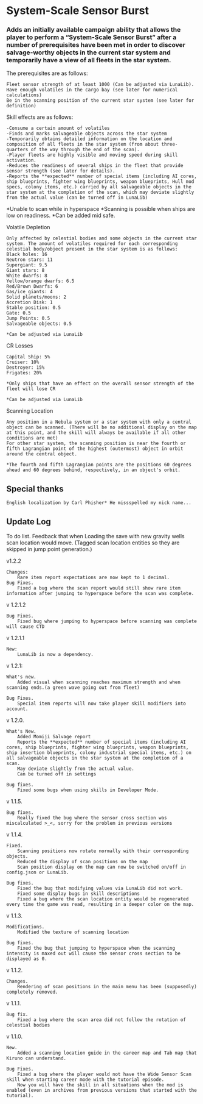 # System-Scale Sensor Burst

### Adds an initially available campaign ability that allows the player to perform a “System-Scale Sensor Burst” after a number of prerequisites have been met in order to discover salvage-worthy objects in the current star system and temporarily have a view of all fleets in the star system.

The prerequisites are as follows:

	Fleet sensor strength of at least 1000 (Can be adjusted via LunaLib).
	Have enough volatiles in the cargo bay (see later for numerical calculations)
	Be in the scanning position of the current star system (see later for definition)

Skill effects are as follows:

	-Consume a certain amount of volatiles
	-Finds and marks salvageable objects across the star system
	-Temporarily obtains detailed information on the location and composition of all fleets in the star system (from about three-quarters of the way through the end of the scan).
	-Player fleets are highly visible and moving speed during skill activation.
	-Reduces the readiness of several ships in the fleet that provide sensor strength (see later for details).
	-Reports the **expected** number of special items (including AI cores, ship blueprints, fighter wing blueprints, weapon blueprints, Hull mod specs, colony items, etc.) carried by all salvageable objects in the star system at the completion of the scan, which may deviate slightly from the actual value (can be turned off in LunaLib)

*Unable to scan while in hyperspace
*Scanning is  possible when ships are low on readiness.
*Can be added mid safe.

Volatile Depletion

	Only affected by celestial bodies and some objects in the current star system. The amount of volatiles required for each corresponding celestial body/object present in the star system is as follows:
	Black holes: 16
	Neutron stars: 11
	Supergiant: 9.5
	Giant stars: 8
	White dwarfs: 8
	Yellow/orange dwarfs: 6.5
	Red/Brown Dwarfs: 6
	Gas/ice giants: 4
	Solid planets/moons: 2
	Accretion Disk: 1
	Stable position: 0.5
	Gate: 0.5
	Jump Points: 0.5
	Salvageable objects: 0.5
	
	*Can be adjusted via LunaLib

CR Losses

	Capital Ship: 5%
	Cruiser: 10%
	Destroyer: 15%
	Frigates: 20%
	
	*Only ships that have an effect on the overall sensor strength of the fleet will lose CR
	
	*Can be adjusted via LunaLib

Scanning Location

	Any position in a Nebula system or a star system with only a central object can be scanned. (There will be no additional display on the map at this point, and the skill will always be available if all other conditions are met)
	For other star system, the scanning position is near the fourth or fifth Lagrangian point of the highest (outermost) object in orbit around the central object.
	
	*The fourth and fifth Lagrangian points are the positions 60 degrees ahead and 60 degrees behind, respectively, in an object's orbit.


## Special thanks
	English localization by Carl Phisher* He missspelled my nick name...

## Update Log

To do list.
	Feedback that when Loading the save with new gravity wells scan location would move. (Tagged scan location entities so they are skipped in jump point generation.)

v1.2.2

	Changes:
		Rare item report expectations are now kept to 1 decimal.
	Bug Fixes.
		Fixed a bug where the scan report would still show rare item information after jumping to hyperspace before the scan was complete.

v 1.2.1.2

	Bug Fixes.
		Fixed bug where jumping to hyperspace before scanning was complete will cause CTD

v 1.2.1.1

	New:
		LunaLib is now a dependency.

v 1.2.1:

	What's new.
		Added visual when scanning reaches maximum strength and when scanning ends.(a green wave going out from fleet)

	Bug Fixes.
		Special item reports will now take player skill modifiers into account.

v 1.2.0.

	What's New.
		Added Momiji Salvage report
		Reports the **expected** number of special items (including AI cores, ship blueprints, fighter wing blueprints, weapon blueprints, ship insertion blueprints, colony industrial special items, etc.) on all salvageable objects in the star system at the completion of a scan.
		May deviate slightly from the actual value.
		Can be turned off in settings

	Bug fixes.
		Fixed some bugs when using skills in Developer Mode.


v 1.1.5.

    Bug fixes.
        Really fixed the bug where the sensor cross section was miscalculated >_<, sorry for the problem in previous versions

v 1.1.4.

    Fixed.
        Scanning positions now rotate normally with their corresponding objects.
        Reduced the display of scan positions on the map
        Scan position display on the map can now be switched on/off in config.json or LunaLib.

    Bug fixes.
        Fixed the bug that modifying values via LunaLib did not work.
        Fixed some display bugs in skill descriptions
        Fixed a bug where the scan location entity would be regenerated every time the game was read, resulting in a deeper color on the map.

v 1.1.3.

    Modifications.
        Modified the texture of scanning location

    Bug fixes.
        Fixed the bug that jumping to hyperspace when the scanning intensity is maxed out will cause the sensor cross section to be displayed as 0.

v 1.1.2.

    Changes.
        Rendering of scan positions in the main menu has been (supposedly) completely removed.

v 1.1.1.

    Bug fix.
        Fixed a bug where the scan area did not follow the rotation of celestial bodies

v 1.1.0.

    New.
        Added a scanning location guide in the career map and Tab map that Kiruno can understand.

    Bug Fixes.
        Fixed a bug where the player would not have the Wide Sensor Scan skill when starting career mode with the tutorial episode.
        Now you will have the skill in all situations when the mod is enabled (even in archives from previous versions that started with the tutorial).